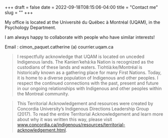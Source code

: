 +++
draft = false
date = 2022-09-18T08:15:06-04:00
title = "Contact me"
slug = ""
+++


My office is located at the Université du Québec à Montréal (UQAM), in the Psychology Department.

I am always happy to collaborate with people who have similar interests!

Email : cimon_paquet.catherine (a) courrier.uqam.ca

> I respectfully acknowledge that UQAM is located on unceded Indigenous lands. The Kanien’kehá:ka Nation is recognized as the custodians of these lands and waters. Tiohtià:ke/Montréal is historically known as a gathering place for many First Nations. Today, it is home to a diverse population of Indigenous and other peoples. I respect the continued connections with the past, present and future in our ongoing relationships with Indigenous and other peoples within the Montreal community.

>  This Territorial Acknowledgement and resources were created by Concordia University’s Indigenous Directions Leadership Group (2017). To read the entire Territorial Acknowledgement and learn more about why it was written this way, please visit www.concordia.ca/indigenous/resources/territorial-acknowledgement.html.
